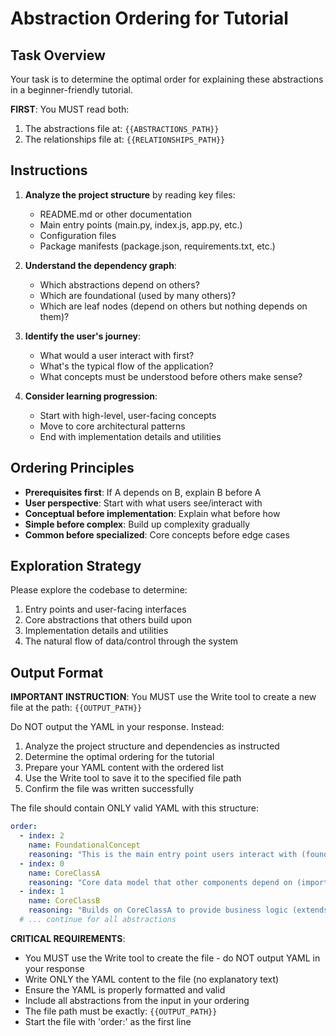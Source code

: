 # Abstraction Ordering for Tutorial

## Task Overview

Your task is to determine the optimal order for explaining these abstractions in a beginner-friendly tutorial.

**FIRST**: You MUST read both:
1. The abstractions file at: `{{ABSTRACTIONS_PATH}}`
2. The relationships file at: `{{RELATIONSHIPS_PATH}}`

## Instructions

1. **Analyze the project structure** by reading key files:
   - README.md or other documentation
   - Main entry points (main.py, index.js, app.py, etc.)
   - Configuration files
   - Package manifests (package.json, requirements.txt, etc.)

2. **Understand the dependency graph**:
   - Which abstractions depend on others?
   - Which are foundational (used by many others)?
   - Which are leaf nodes (depend on others but nothing depends on them)?

3. **Identify the user's journey**:
   - What would a user interact with first?
   - What's the typical flow of the application?
   - What concepts must be understood before others make sense?

4. **Consider learning progression**:
   - Start with high-level, user-facing concepts
   - Move to core architectural patterns
   - End with implementation details and utilities

## Ordering Principles

- **Prerequisites first**: If A depends on B, explain B before A
- **User perspective**: Start with what users see/interact with
- **Conceptual before implementation**: Explain what before how
- **Simple before complex**: Build up complexity gradually
- **Common before specialized**: Core concepts before edge cases

## Exploration Strategy

Please explore the codebase to determine:
1. Entry points and user-facing interfaces
2. Core abstractions that others build upon
3. Implementation details and utilities
4. The natural flow of data/control through the system

## Output Format

**IMPORTANT INSTRUCTION**: You MUST use the Write tool to create a new file at the path: `{{OUTPUT_PATH}}`

Do NOT output the YAML in your response. Instead:
1. Analyze the project structure and dependencies as instructed
2. Determine the optimal ordering for the tutorial
3. Prepare your YAML content with the ordered list
4. Use the Write tool to save it to the specified file path
5. Confirm the file was written successfully

The file should contain ONLY valid YAML with this structure:

```yaml
order:
  - index: 2
    name: FoundationalConcept
    reasoning: "This is the main entry point users interact with (found in main.py:10)"
  - index: 0
    name: CoreClassA  
    reasoning: "Core data model that other components depend on (imported by 5 other modules)"
  - index: 1
    name: CoreClassB
    reasoning: "Builds on CoreClassA to provide business logic (extends CoreClassA as seen in class_b.py:15)"
  # ... continue for all abstractions
```

**CRITICAL REQUIREMENTS**: 
- You MUST use the Write tool to create the file - do NOT output YAML in your response
- Write ONLY the YAML content to the file (no explanatory text)
- Ensure the YAML is properly formatted and valid
- Include all abstractions from the input in your ordering
- The file path must be exactly: `{{OUTPUT_PATH}}`
- Start the file with 'order:' as the first line
